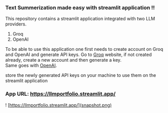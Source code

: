 ### Text Summerization made easy with streamlit application !!

This repository contains a streamlit application integrated with two LLM providers.
 1. Groq
 2. OpenAI

To be able to use this application one first needs to create account on Groq and OpenAI and generate API keys.
Go to [Groq](https://groq.com/) website, if not created already, create a new account and then generate a key.  
Same goes with [OpenAI](https://platform.openai.com/docs/overview).

store the newly generated API keys on your machine to use them on the streamlit application

### App URL: https://llmportfolio.streamlit.app/

! [https://llmportfolio.streamlit.app/](snapshot.png)